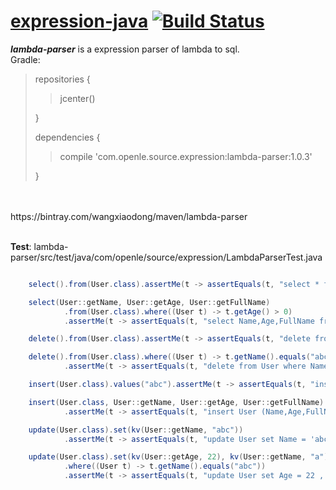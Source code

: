 # [expression-java](https://github.com/iwangxiaodong/expression-java) [![Build Status](https://travis-ci.org/iwangxiaodong/expression-java.svg?branch=master)](https://travis-ci.org/iwangxiaodong/expression-java)

***lambda-parser*** is a expression parser of lambda to sql.
<br />
Gradle:
<br />
> repositories {
> 
> > jcenter()
> 
> }
> 
> dependencies {
>
> > compile 'com.openle.source.expression:lambda-parser:1.0.3'
>
> }
<br />
<br />
    https://bintray.com/wangxiaodong/maven/lambda-parser
<br />
<br />

**Test**: lambda-parser/src/test/java/com/openle/source/expression/LambdaParserTest.java
```java

    select().from(User.class).assertMe(t -> assertEquals(t, "select * from User"));

    select(User::getName, User::getAge, User::getFullName)
            .from(User.class).where((User t) -> t.getAge() > 0)
            .assertMe(t -> assertEquals(t, "select Name,Age,FullName from User where Age > 0"));

    delete().from(User.class).assertMe(t -> assertEquals(t, "delete from User"));

    delete().from(User.class).where((User t) -> t.getName().equals("abc"))
            .assertMe(t -> assertEquals(t, "delete from User where Name = 'abc'"));

    insert(User.class).values("abc").assertMe(t -> assertEquals(t, "insert User values ('abc')"));

    insert(User.class, User::getName, User::getAge, User::getFullName).values("abc", 22, null)
            .assertMe(t -> assertEquals(t, "insert User (Name,Age,FullName) values ('abc',22,null)"));

    update(User.class).set(kv(User::getName, "abc"))
            .assertMe(t -> assertEquals(t, "update User set Name = 'abc'"));

    update(User.class).set(kv(User::getAge, 22), kv(User::getName, "a"))
            .where((User t) -> t.getName().equals("abc"))
            .assertMe(t -> assertEquals(t, "update User set Age = 22 , Name = 'a' where Name = 'abc'"));

```

